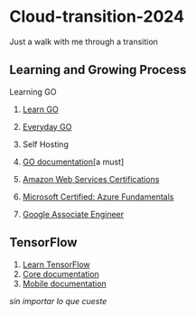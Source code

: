  # Cloud-transition-2024
Just a walk with me through a transition
## Learning and Growing Process

Learning GO
1. [Learn GO](https://go.dev/tour/welcome/1)
2. [Everyday GO](https://openfaas.gumroad.com/l/everyday-golang?layout=profile)
3. Self Hosting
4. [GO documentation](https://go.dev/doc/tutorial/create-module)[a must]

5. [Amazon Web Services Certifications](https://aws.amazon.com/certification/certified-solutions-architect-associate/)
6. [Microsoft Certified: Azure Fundamentals](https://learn.microsoft.com/en-us/credentials/certifications/azure-fundamentals/)
7. [Google Associate Engineer](https://www.udemy.com/course/google-cloud-certification-associate-cloud-engineer/)


## TensorFlow
1. [Learn TensorFlow](https://www.udacity.com/course/intro-to-tensorflow-for-deep-learning--ud187)
2. [Core documentation](https://www.tensorflow.org/learn)
3. [Mobile documentation](https://www.tensorflow.org/lite)

*sin importar lo que cueste*
